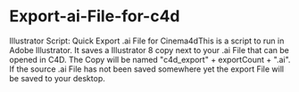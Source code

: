 # Export-ai-File-for-c4d
Illustrator Script: 
Quick Export .ai File for Cinema4dThis is a script to run in Adobe Illustrator. 
It saves a Illustrator 8 copy next to your .ai File that can be opened in C4D. 
The Copy will be named "c4d_export" + exportCount + ".ai". 
If the source .ai File has not been saved somewhere yet the export File will be saved to your desktop.
